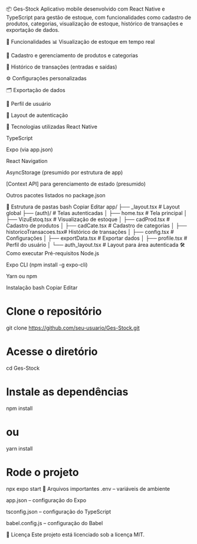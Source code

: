 📦 Ges-Stock
Aplicativo mobile desenvolvido com React Native e TypeScript para gestão de estoque, com funcionalidades como cadastro de produtos, categorias, visualização de estoque, histórico de transações e exportação de dados.

📱 Funcionalidades
📊 Visualização de estoque em tempo real

🛒 Cadastro e gerenciamento de produtos e categorias

🔄 Histórico de transações (entradas e saídas)

⚙️ Configurações personalizadas

🗂️ Exportação de dados

👤 Perfil de usuário

🔐 Layout de autenticação

🚀 Tecnologias utilizadas
React Native

TypeScript

Expo (via app.json)

React Navigation

AsyncStorage (presumido por estrutura de app)

[Context API] para gerenciamento de estado (presumido)

Outros pacotes listados no package.json

🧱 Estrutura de pastas
bash
Copiar
Editar
app/
├── _layout.tsx                # Layout global
├── (auth)/                    # Telas autenticadas
│   ├── home.tsx               # Tela principal
│   ├── VizuEstoq.tsx          # Visualização de estoque
│   ├── cadProd.tsx            # Cadastro de produtos
│   ├── cadCate.tsx            # Cadastro de categorias
│   ├── historicoTransacoes.tsx# Histórico de transações
│   ├── config.tsx             # Configurações
│   ├── exportData.tsx         # Exportar dados
│   ├── profile.tsx            # Perfil do usuário
│   └── auth_layout.tsx        # Layout para área autenticada
🛠️ Como executar
Pré-requisitos
Node.js

Expo CLI (npm install -g expo-cli)

Yarn ou npm

Instalação
bash
Copiar
Editar
# Clone o repositório
git clone https://github.com/seu-usuario/Ges-Stock.git

# Acesse o diretório
cd Ges-Stock

# Instale as dependências
npm install
# ou
yarn install

# Rode o projeto
npx expo start
📂 Arquivos importantes
.env – variáveis de ambiente

app.json – configuração do Expo

tsconfig.json – configuração do TypeScript

babel.config.js – configuração do Babel

📄 Licença
Este projeto está licenciado sob a licença MIT.

